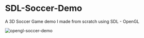 # SDL-Soccer-Demo

A 3D Soccer Game demo I made from scratch using SDL - OpenGL

![opengl-soccer-demo](https://user-images.githubusercontent.com/75637426/178114530-1dc2966b-a3f1-436d-9e0e-fda6644f2fc9.jpg)
